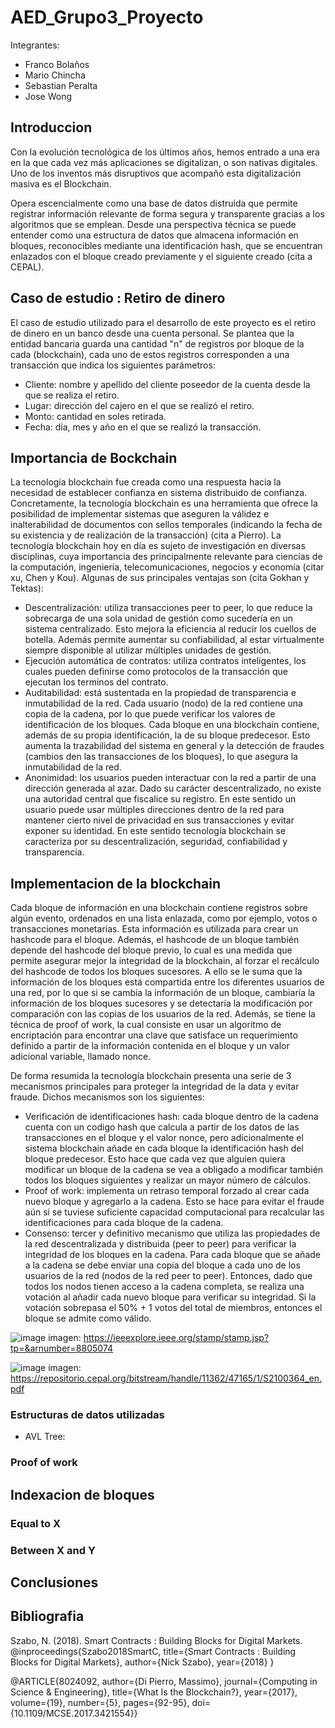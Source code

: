 # AED_Grupo3_Proyecto

Integrantes:
- Franco Bolaños
- Mario Chincha
- Sebastian Peralta
- Jose Wong

## Introduccion
Con la evolución tecnológica de los últimos años, hemos entrado a una era en la que cada vez más aplicaciones se digitalizan, o son nativas digitales. Uno de los inventos más disruptivos que acompañó esta digitalización masiva es el Blockchain. 

Opera escencialmente como una base de datos distruida que permite registrar información relevante de forma segura y transparente gracias a los algoritmos que se emplean. Desde una perspectiva técnica se puede entender como una estructura de datos que almacena información en bloques, reconocibles mediante una identificación hash, que se encuentran enlazados con el bloque creado previamente y el siguiente creado (cita a CEPAL). 


## Caso de estudio : Retiro de dinero
El caso de estudio utilizado para el desarrollo de este proyecto es el retiro de dinero en un banco desde una cuenta personal. Se plantea que la entidad bancaria guarda una cantidad "n" de registros por bloque de la cada (blockchain), cada uno de estos registros corresponden a una transacción que indica los siguientes parámetros:
- Cliente: nombre y apellido del cliente poseedor de la cuenta desde la que se realiza el retiro.
- Lugar: dirección del cajero en el que se realizó el retiro.
- Monto: cantidad en soles retirada.
- Fecha: día, mes y año en el que se realizó la transacción.


## Importancia de Bockchain
La tecnología blockchain fue creada como una respuesta hacia la necesidad de establecer confianza en sistema distribuido de confianza. Concretamente, la tecnología blockchain es una herramienta que ofrece la posibilidad de implementar sistemas que aseguren la válidez e inalterabilidad de documentos con sellos temporales (indicando la fecha de su existencia y de realización de la transacción) (cita a Pierro). 
La tecnología blockchain hoy en día es sujeto de investigación en diversas disciplinas, cuya importancia des principalmente relevante para ciencias de la computación, ingeniería, telecomunicaciones, negocios y economía (citar xu, Chen y Kou). Algunas de sus principales ventajas son (cita Gokhan y Tektas):
- Descentralización: utiliza transacciones peer to peer, lo que reduce la sobrecarga de una sola unidad de gestión como sucedería en un sistema centralizado. Esto mejora la eficiencia al reducir los cuellos de botella. Además permite aumentar su confiabilidad, al estar virtualmente siempre disponible al utilizar múltiples unidades de gestión.
- Ejecución automática de contratos: utiliza contratos inteligentes, los cuales pueden definirse como protocolos de la transacción que ejecutan los terminos del contrato. 
- Auditabilidad: está sustentada en la propiedad de transparencia e inmutabilidad de la red. Cada usuario (nodo) de la red contiene una copia de la cadena, por lo que puede verificar los valores de identificación de los bloques. Cada bloque en una blockchain contiene, además de su propia identificación, la de su bloque predecesor. Esto aumenta la trazabilidad del sistema en general y la detección de fraudes (cambios den las transacciones de los bloques), lo que asegura la inmutabilidad de la red.
- Anonimidad: los usuarios pueden interactuar con la red a partir de una dirección generada al azar. Dado su carácter descentralizado, no existe una autoridad central que fiscalice su registro. En este sentido un usuario puede usar múltiples direcciones dentro de la red para mantener cierto nivel de privacidad en sus transacciones y evitar exponer su identidad.
En este sentido tecnología blockchain se caracteriza por su descentralización, seguridad, confiabilidad y transparencia.


## Implementacion de la blockchain
Cada bloque de información en una blockchain contiene registros sobre algún evento, ordenados en una lista enlazada, como por ejemplo, votos o transacciones monetarias. Esta información es utilizada para crear un hashcode para el bloque. Además, el hashcode de un bloque también depende del hashcode del bloque previo, lo cual es una medida que permite asegurar mejor la integridad de la blockchain, al forzar el recálculo del hashcode de todos los bloques sucesores. A ello se le suma que la información de los bloques está compartida entre los diferentes usuarios de una red, por lo que si se cambia la información de un bloque, cambiaría la información de los bloques sucesores y se detectaría la modificación por comparación con las copias de los usuarios de la red. Además, se tiene la técnica de proof of work, la cual consiste en usar un algoritmo de encriptación para encontrar una clave que satisface un requerimiento definido a partir de la información contenida en el bloque y un valor adicional variable, llamado nonce.

De forma resumida la tecnología blockchain presenta una serie de 3 mecanismos principales para proteger la integridad de la data y evitar fraude. Dichos mecanismos son los siguientes:
- Verificación de identificaciones hash: cada bloque dentro de la cadena cuenta con un codigo hash que calcula a partir de los datos de las transacciones en el bloque y el valor nonce, pero adicionalmente el sistema blockchain añade en cada bloque la identificación hash del bloque predecesor. Esto hace que cada vez que alguien quiera modificar un bloque de la cadena se vea a obligado a modificar también todos los bloques siguientes y realizar un mayor número de cálculos.
- Proof of work: implementa un retraso temporal forzado al crear cada nuevo bloque y agregarlo a la cadena. Esto se hace para evitar el fraude aún si se tuviese suficiente capacidad computacional para recalcular las identificaciones para cada bloque de la cadena.
- Consenso: tercer y definitivo mecanismo que utiliza las propiedades de la red descentralizada y distribuida (peer to peer) para verificar la integridad de los bloques en la cadena. Para cada bloque que se añade a la cadena se debe enviar una copia del bloque a cada uno de los usuarios de la red (nodos de la red peer to peer). Entonces, dado que todos los nodos tienen acceso a la cadena completa, se realiza una votación al añadir cada nuevo bloque para verificar su integridad. Si la votación sobrepasa el 50% + 1 votos del total de miembros, entonces el bloque se admite como válido. 

![image](https://github.com/JoseFrancisc0/AED_Grupo3_Proyecto/assets/54275767/3a20dea7-b182-44e1-b54f-7dcd185535c0)
imagen: https://ieeexplore.ieee.org/stamp/stamp.jsp?tp=&arnumber=8805074

![image](https://github.com/JoseFrancisc0/AED_Grupo3_Proyecto/assets/54275767/a3a471af-e5c4-4048-9e00-362207764a7f)
imagen: https://repositorio.cepal.org/bitstream/handle/11362/47165/1/S2100364_en.pdf


### Estructuras de datos utilizadas
- AVL Tree:


### Proof of work


## Indexacion de bloques

### Equal to X

### Between X and Y

## Conclusiones

## Bibliografia
Szabo, N. (2018). Smart Contracts : Building Blocks for Digital Markets.
@inproceedings{Szabo2018SmartC,
  title={Smart Contracts : Building Blocks for Digital Markets},
  author={Nick Szabo},
  year={2018}
}

@ARTICLE{8024092,
  author={Di Pierro, Massimo},
  journal={Computing in Science & Engineering}, 
  title={What Is the Blockchain?}, 
  year={2017},
  volume={19},
  number={5},
  pages={92-95},
  doi={10.1109/MCSE.2017.3421554}}


